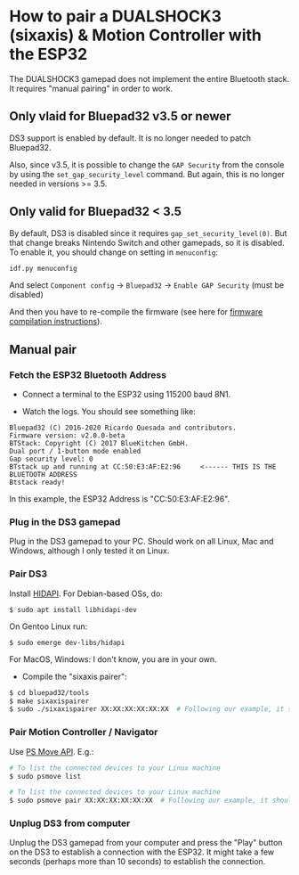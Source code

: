 # How to pair a DUALSHOCK3 (sixaxis) & Motion Controller with the ESP32

The DUALSHOCK3 gamepad does not implement the entire Bluetooth stack. It requires "manual pairing" in order to work.

## Only vlaid for Bluepad32 v3.5 or newer

DS3 support is enabled by default. It is no longer needed to patch Bluepad32.

Also, since v3.5, it is possible to change the `GAP Security` from the console by using the
`set_gap_security_level` command. But again, this is no longer needed in versions >= 3.5.

## Only valid for Bluepad32 < 3.5

By default, DS3 is disabled since it requires `gap_set_security_level(0)`.
But that change breaks Nintendo Switch and other gamepads, so it is disabled.
To enable it, you should change on setting in `menuconfig`:

```sh
idf.py menuconfig
```

And select `Component config` -> `Bluepad32` -> `Enable GAP Security` (must be disabled)

And then you have to re-compile the firmware (see here for [firmware compilation instructions]).

[firmware compilation instructions]: firmware_setup.md

## Manual pair

### Fetch the ESP32 Bluetooth Address

* Connect a terminal to the ESP32 using 115200 baud 8N1.

* Watch the logs. You should see something like:

```
Bluepad32 (C) 2016-2020 Ricardo Quesada and contributors.
Firmware version: v2.0.0-beta
BTStack: Copyright (C) 2017 BlueKitchen GmbH.
Dual port / 1-button mode enabled
Gap security level: 0
BTstack up and running at CC:50:E3:AF:E2:96     <------ THIS IS THE BLUETOOTH ADDRESS
Btstack ready!
```

In this example, the ESP32 Address is "CC:50:E3:AF:E2:96".

### Plug in the DS3 gamepad

Plug in the DS3 gamepad to your PC. Should work on all Linux, Mac and Windows,
although I only tested it on Linux.

### Pair DS3

Install [HIDAPI][hidapi]. For Debian-based OSs, do:
```
$ sudo apt install libhidapi-dev
```

On Gentoo Linux run:
```
$ sudo emerge dev-libs/hidapi
```

For MacOS, Windows: I don't know, you are in your own.

* Compile the "sixaxis pairer":

```sh
$ cd bluepad32/tools
$ make sixaxispairer
$ sudo ./sixaxispairer XX:XX:XX:XX:XX:XX  # Following our example, it should be CC:50:E3:AF:E2:96
```

[hidapi]: https://github.com/signal11/hidapi

### Pair Motion Controller / Navigator

Use [PS Move API][psmoveapi].
E.g.:

```sh
# To list the connected devices to your Linux machine
$ sudo psmove list
```

```sh
# To list the connected devices to your Linux machine
$ sudo psmove pair XX:XX:XX:XX:XX:XX  # Following our example, it should be CC:50:E3:AF:E2:96
```

[psmoveapi]: https://github.com/thp/psmoveapi

### Unplug DS3 from computer

Unplug the DS3 gamepad from your computer and press the "Play" button on the DS3
to establish a connection with the ESP32. It might take a few seconds
(perhaps more than 10 seconds) to establish the connection.
